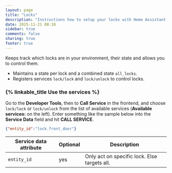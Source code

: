 ```yaml
---
layout: page
title: "Locks"
description: "Instructions how to setup your locks with Home Assistant."
date: 2015-11-21 08:10
sidebar: true
comments: false
sharing: true
footer: true
---
```


Keeps track which locks are in your environment, their state and allows you to control them.

 * Maintains a state per lock and a combined state `all_locks`.
 * Registers services `lock/lock` and `lock/unlock` to control locks.

### {% linkable_title Use the services %}

Go to the **Developer Tools**, then to **Call Service** in the frontend, and choose `lock/lock` or `lock/unlock` from the list of available services (**Available services:** on the left). Enter something like the sample below into the **Service Data** field and hit **CALL SERVICE**.

```json
{"entity_id":"lock.front_door"}
```

| Service data attribute | Optional | Description |
| ---------------------- | -------- | ----------- |
| `entity_id`            |      yes | Only act on specific lock. Else targets all.
